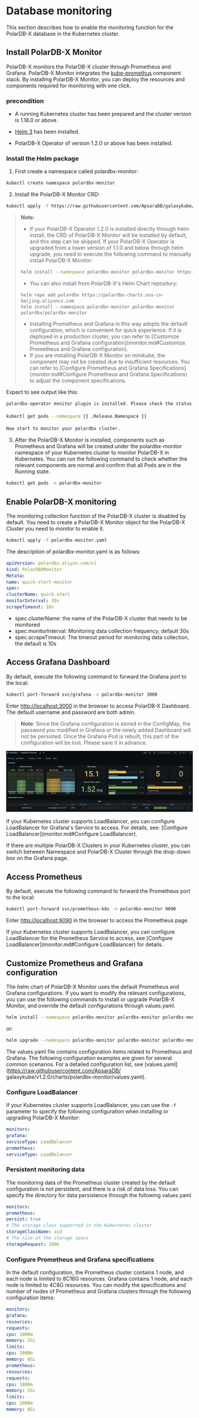 # Database monitoring

This section describes how to enable the monitoring function for the PolarDB-X database in the Kubernetes cluster.

## Install PolarDB-X Monitor

PolarDB-X monitors the PolarDB-X cluster through Prometheus and Grafana. PolarDB-X Monitor integrates the [kube-promethus](https://github.com/prometheus-operator/kube-prometheus) component stack. By installing PolarDB-X Monitor, you can deploy the resources and components required for monitoring with one click.

### precondition

- A running Kubernetes cluster has been prepared and the cluster version is 1.18.0 or above.

- [Helm 3](https://helm.sh/docs/intro/install/) has been installed.

- PolarDB-X Operator of version 1.2.0 or above has been installed.

### Install the Helm package

1. First create a namespace called polardbx-monitor:

```bash
kubectl create namespace polardbx-monitor
```

2. Install the PolarDB-X Monitor CRD:

```bash
kubectl apply -f https://raw.githubusercontent.com/ApsaraDB/galaxykube/v1.2.1/charts/polardbx-operator/crds/polardbx.aliyun.com_polardbxmonitors.yaml
```

> **Note**:
>
> - If your PolarDB-X Operator 1.2.0 is installed directly through helm install, the CRD of PolarDB-X Monitor will be installed by default, and this step can be skipped. If your PolarDB-X Operator is upgraded from a lower version of 1.1.0 and below through helm upgrade, you need to execute the following command to manually install PolarDB-X Monitor:
>
> ```bash
> helm install --namespace polardbx-monitor polardbx-monitor https://github.com/ApsaraDB/galaxykube/releases/download/v1.2.1/polardbx-monitor-1.2.1.tgz
> ```
>
> - You can also install from PolarDB-X's Helm Chart repository:
>
> ```shell
> helm repo add polardbx https://polardbx-charts.oss-cn-beijing.aliyuncs.com
> helm install --namespace polardbx-monitor polardbx-monitor polardbx/polardbx-monitor
> ```
>
> - Installing Prometheus and Grafana in this way adopts the default configuration, which is convenient for quick experience. If it is deployed in a production cluster, you can refer to [Customize Prometheus and Grafana configuration](monitor.md#Customize Prometheus and Grafana configuration).
> - If you are installing PolarDB-X Monitor on minikube, the component may not be created due to insufficient resources. You can refer to [Configure Prometheus and Grafana Specifications] (monitor.md#Configure Prometheus and Grafana Specifications) to adjust the component specifications.

Expect to see output like this:

```bash
polardbx-operator monitor plugin is installed. Please check the status of components:

kubectl get pods --namespace {{ .Release.Namespace }}

Now start to monitor your polardbx cluster.
```

3. After the PolarDB-X Monitor is installed, components such as Prometheus and Grafana will be created under the polardbx-monitor namespace of your Kubernetes cluster to monitor PolarDB-X in Kubernetes. You can run the following command to check whether the relevant components are normal and confirm that all Pods are in the Running state.

```bash
kubectl get pods -n polardbx-monitor
```

## Enable PolarDB-X monitoring

The monitoring collection function of the PolarDB-X cluster is disabled by default. You need to create a PolarDB-X Monitor object for the PolarDB-X Cluster you need to monitor to enable it.

```bash
kubectl apply -f polardbx-monitor.yaml
```

The description of polardbx-monitor.yaml is as follows:

```yaml
apiVersion: polardbx.aliyun.com/v1
kind: PolarDBXMonitor
Metata:
name: quick-start-monitor
spec:
clusterName: quick-start
monitorInterval: 30s
scrapeTimeout: 10s
```

- spec.clusterName: the name of the PolarDB-X cluster that needs to be monitored
- spec.monitorInterval: Monitoring data collection frequency, default 30s
- spec.scrapeTimeout: The timeout period for monitoring data collection, the default is 10s

## Access Grafana Dashboard

By default, execute the following command to forward the Grafana port to the local:

```bash
kubectl port-forward svc/grafana -n polardbx-monitor 3000
```

Enter <http://localhost:3000> in the browser to access PolarDB-X Dashboard. The default username and password are both admin.

> **Note**: Since the Grafana configuration is stored in the ConfigMap, the password you modified in Grafana or the newly added Dashboard will not be persisted. Once the Grafana Pod is rebuilt, this part of the configuration will be lost. Please save it in advance.

![Grafana](../images/monitor.png)

If your Kubernetes cluster supports LoadBalancer, you can configure LoadBalancer for Grafana's Service to access. For details, see: [Configure LoadBalancer](monitor.md#Configure LoadBalancer).

If there are multiple PolarDB-X Clusters in your Kubernetes cluster, you can switch between Namespace and PolarDB-X Cluster through the drop-down box on the Grafana page.

## Access Prometheus

By default, execute the following command to forward the Prometheus port to the local:

```bash
kubectl port-forward svc/prometheus-k8s -n polardbx-monitor 9090
```

Enter <http://localhost:9090> in the browser to access the Prometheus page.

If your Kubernetes cluster supports LoadBalancer, you can configure LoadBalancer for the Prometheus Service to access, see [Configure LoadBalancer](monitor.md#Configure LoadBalancer) for details.

## Customize Prometheus and Grafana configuration

The helm chart of PolarDB-X Monitor uses the default Prometheus and Grafana configurations. If you want to modify the relevant configurations, you can use the following commands to install or upgrade PolarDB-X Monitor, and override the default configurations through values.yaml.

```bash
helm install --namespace polardbx-monitor polardbx-monitor polardbx-monitor-1.2.0.tgz -f values.yaml
```

or:

```bash
helm upgrade --namespace polardbx-monitor polardbx-monitor polardbx-monitor-1.2.0.tgz -f values.yaml
```

The values.yaml file contains configuration items related to Prometheus and Grafana. The following configuration examples are given for several common scenarios. For a detailed configuration list, see [values.yaml](https://raw.githubusercontent.com/ApsaraDB/ galaxykube/v1.2.0/charts/polardbx-monitor/values.yaml).

### Configure LoadBalancer

If your Kubernetes cluster supports LoadBalancer, you can use the `-f` parameter to specify the following configuration when installing or upgrading PolarDB-X Monitor:

```yaml
monitors:
grafana:
serviceType: LoadBalancer
prometheus:
serviceType: LoadBalancer
```

### Persistent monitoring data

The monitoring data of the Prometheus cluster created by the default configuration is not persistent, and there is a risk of data loss. You can specify the directory for data persistence through the following values.yaml

```yaml
monitors:
prometheus:
persist: true
# The storage class supported in the Kubernetes cluster
storageClassName: ssd
# The size of the storage space
storageRequest: 100G
```

### Configure Prometheus and Grafana specifications

In the default configuration, the Prometheus cluster contains 1 node, and each node is limited to 8C16G resources. Grafana contains 1 node, and each node is limited to 4C8G resources. You can modify the specifications and number of nodes of Prometheus and Grafana clusters through the following configuration items:

```yaml
monitors:
grafana:
resources:
requests:
cpu: 1000m
memory: 2Gi
limits:
cpu: 2000m
memory: 8Gi
prometheus:
resources:
requests:
cpu: 1000m
memory: 2Gi
limits:
cpu: 2000m
memory: 8Gi
```
